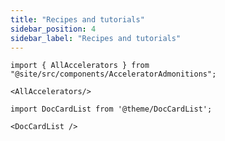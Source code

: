 ```yaml
---
title: "Recipes and tutorials"
sidebar_position: 4
sidebar_label: "Recipes and tutorials"
---
```


```mdx-code-block
import { AllAccelerators } from "@site/src/components/AcceleratorAdmonitions";

<AllAccelerators/>
```


```mdx-code-block
import DocCardList from '@theme/DocCardList';

<DocCardList />
```

